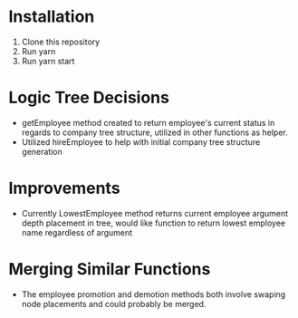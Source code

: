 # Installation

1. Clone this repository
2. Run yarn
3. Run yarn start

# Logic Tree Decisions

- getEmployee method created to return employee's current status in regards to company tree structure, utilized in other functions as helper.
- Utilized hireEmployee to help with initial company tree structure generation

# Improvements

- Currently LowestEmployee method returns current employee argument depth placement in tree, would like function to return lowest employee name regardless of argument

# Merging Similar Functions

- The employee promotion and demotion methods both involve swaping node placements and could probably be merged.